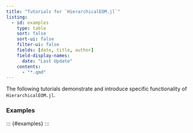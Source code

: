 ```yaml
---
title: "Tutorials for `HierarchicalEOM.jl`"
listing:
  - id: examples
    type: table
    sort: false
    sort-ui: false
    filter-ui: false
    fields: [date, title, author]
    field-display-names:
      date: "Last Update"
    contents:
      - "*.qmd"
---
```


The following tutorials demonstrate and introduce specific functionality of `HierarchicalEOM.jl`.

### Examples

::: {#examples}
:::